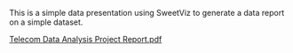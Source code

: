 This is a simple data presentation using SweetViz to generate a data report on a simple dataset.

[Telecom Data Analysis Project Report.pdf](https://github.com/Frog44/Portfolio-Projects/files/14270997/Telecom.Data.Analysis.Project.Report.pdf)
